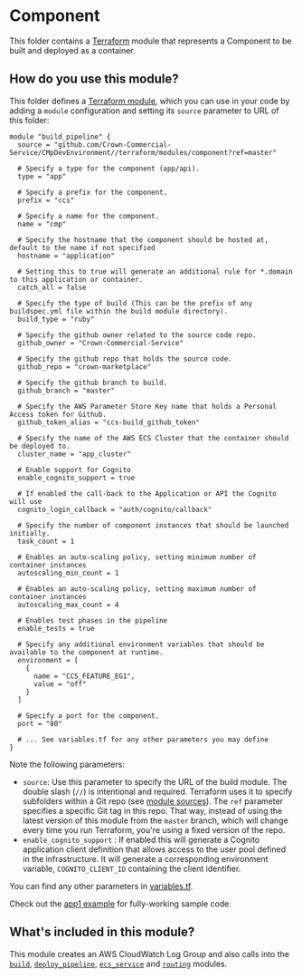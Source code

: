 # Component

This folder contains a [Terraform](https://www.terraform.io/) module that represents a Component to be built and deployed as a container.

## How do you use this module?

This folder defines a [Terraform module](https://www.terraform.io/docs/modules/usage.html), which you can use in your
code by adding a `module` configuration and setting its `source` parameter to URL of this folder:

```hcl
module "build_pipeline" {
  source = "github.com/Crown-Commercial-Service/CMpDevEnvironment//terraform/modules/component?ref=master"

  # Specify a type for the component (app/api).
  type = "app"

  # Specify a prefix for the component.
  prefix = "ccs"

  # Specify a name for the component.
  name = "cmp"

  # Specify the hostname that the component should be hosted at, default to the name if not specified
  hostname = "application"

  # Setting this to true will generate an additional rule for *.domain to this application or container.
  catch_all = false

  # Specify the type of build (This can be the prefix of any buildspec.yml file within the build module directory).
  build_type = "ruby"

  # Specify the github owner related to the source code repo.
  github_owner = "Crown-Commercial-Service"

  # Specify the github repo that holds the source code.
  github_repo = "crown-marketplace"

  # Specify the github branch to build.
  github_branch = "master"

  # Specify the AWS Parameter Store Key name that holds a Personal Access token for Github.
  github_token_alias = "ccs-build_github_token"

  # Specify the name of the AWS ECS Cluster that the container should be deployed to.
  cluster_name = "app_cluster"

  # Enable support for Cognito
  enable_cognito_support = true

  # If enabled the call-back to the Application or API the Cognito will use
  cognito_login_callback = "auth/cognito/callback"

  # Specify the number of component instances that should be launched initially.
  task_count = 1

  # Enables an auto-scaling policy, setting minimum number of container instances
  autoscaling_min_count = 1

  # Enables an auto-scaling policy, setting maximum number of container instances
  autoscaling_max_count = 4

  # Enables test phases in the pipeline
  enable_tests = true

  # Specify any additional environment variables that should be available to the component at runtime.
  environment = [
    {
      name = "CCS_FEATURE_EG1",
      value = "off"
    } 
  ]

  # Specify a port for the component.
  port = "80"

  # ... See variables.tf for any other parameters you may define
}
```

Note the following parameters:

* `source`: Use this parameter to specify the URL of the build module. The double slash (`//`) is intentional 
  and required. Terraform uses it to specify subfolders within a Git repo (see [module 
  sources](https://www.terraform.io/docs/modules/sources.html)). The `ref` parameter specifies a specific Git tag in 
  this repo. That way, instead of using the latest version of this module from the `master` branch, which 
  will change every time you run Terraform, you're using a fixed version of the repo.
* `enable_cognito_support` : If enabled this will generate a Cognito application client definition that allows access to the user pool defined in the infrastructure. It will generate a corresponding environment variable, `COGNITO_CLIENT_ID` containing the client identifier.

You can find any other parameters in [variables.tf](variables.tf).

Check out the [app1 example](https://github.com/Crown-Commercial-Service/CMpDevEnvironment/blob/production/terraform/build/app1/main.tf) for fully-working sample code. 

## What's included in this module?

This module creates an AWS CloudWatch Log Group and also calls into the [`build`](https://github.com/Crown-Commercial-Service/CMpDevEnvironment/tree/production/terraform/modules/build), [`deploy_pipeline`](https://github.com/Crown-Commercial-Service/CMpDevEnvironment/tree/production/terraform/modules/deploy_pipeline), [`ecs_service`](https://github.com/Crown-Commercial-Service/CMpDevEnvironment/tree/production/terraform/modules/ecs_service) and [`routing`](https://github.com/Crown-Commercial-Service/CMpDevEnvironment/tree/production/terraform/modules/routing) modules.
